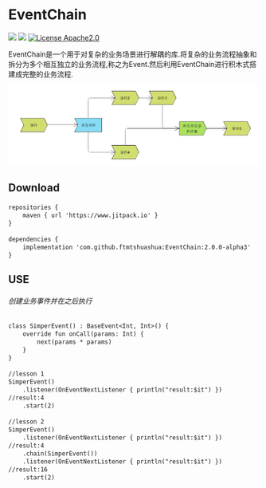 EventChain
=====
[![](https://jitpack.io/v/ftmtshuashua/EventChain.svg)](https://jitpack.io/#ftmtshuashua/EventChain)
[![](https://img.shields.io/badge/jdk-1.8%2B-blue)]()
[![License Apache2.0](http://img.shields.io/badge/license-Apache2.0-brightgreen.svg?style=flat)](http://www.apache.org/licenses/LICENSE-2.0.html)

EventChain是一个用于对复杂的业务场景进行解耦的库.将复杂的业务流程抽象和拆分为多个相互独立的业务流程,称之为Event.然后利用EventChain进行积木式搭建成完整的业务流程.

[![EventChain](https://github.com/ftmtshuashua/EventChain/blob/master/resouce/flow.png)]()



Download
-------
```
repositories {
    maven { url 'https://www.jitpack.io' }
}

dependencies {
    implementation 'com.github.ftmtshuashua:EventChain:2.0.0-alpha3'
}
```

USE
-----

###### 创建业务事件并在之后执行
```
class SimperEvent() : BaseEvent<Int, Int>() {
    override fun onCall(params: Int) {
        next(params * params)
    }
}

//lesson 1
SimperEvent()
    .listener(OnEventNextListener { println("result:$it") })	//result:4
    .start(2)
	
//lesson 2
SimperEvent()
    .listener(OnEventNextListener { println("result:$it") })	//result:4
    .chain(SimperEvent())
    .listener(OnEventNextListener { println("result:$it") })	//result:16
    .start(2)
```







